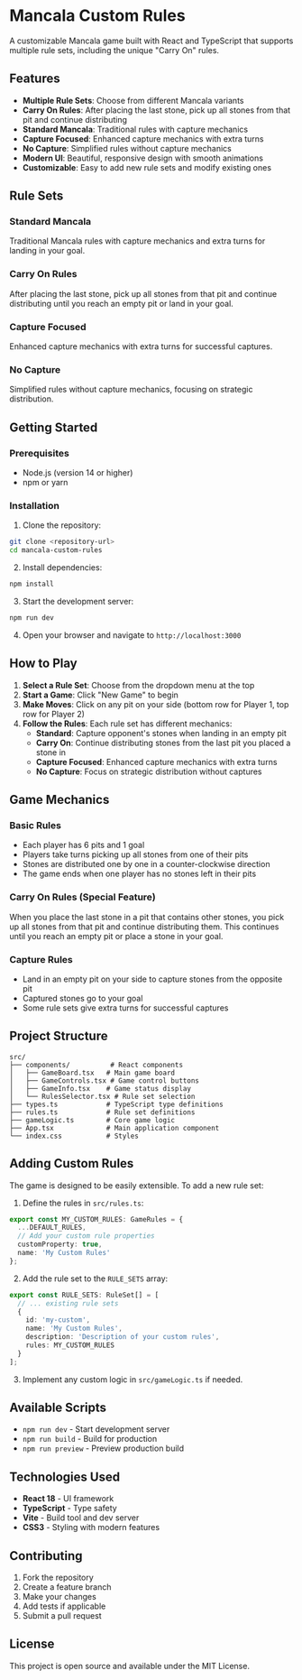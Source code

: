 # Mancala Custom Rules

A customizable Mancala game built with React and TypeScript that supports multiple rule sets, including the unique "Carry On" rules.

## Features

- **Multiple Rule Sets**: Choose from different Mancala variants
- **Carry On Rules**: After placing the last stone, pick up all stones from that pit and continue distributing
- **Standard Mancala**: Traditional rules with capture mechanics
- **Capture Focused**: Enhanced capture mechanics with extra turns
- **No Capture**: Simplified rules without capture mechanics
- **Modern UI**: Beautiful, responsive design with smooth animations
- **Customizable**: Easy to add new rule sets and modify existing ones

## Rule Sets

### Standard Mancala
Traditional Mancala rules with capture mechanics and extra turns for landing in your goal.

### Carry On Rules
After placing the last stone, pick up all stones from that pit and continue distributing until you reach an empty pit or land in your goal.

### Capture Focused
Enhanced capture mechanics with extra turns for successful captures.

### No Capture
Simplified rules without capture mechanics, focusing on strategic distribution.

## Getting Started

### Prerequisites
- Node.js (version 14 or higher)
- npm or yarn

### Installation

1. Clone the repository:
```bash
git clone <repository-url>
cd mancala-custom-rules
```

2. Install dependencies:
```bash
npm install
```

3. Start the development server:
```bash
npm run dev
```

4. Open your browser and navigate to `http://localhost:3000`

## How to Play

1. **Select a Rule Set**: Choose from the dropdown menu at the top
2. **Start a Game**: Click "New Game" to begin
3. **Make Moves**: Click on any pit on your side (bottom row for Player 1, top row for Player 2)
4. **Follow the Rules**: Each rule set has different mechanics:
   - **Standard**: Capture opponent's stones when landing in an empty pit
   - **Carry On**: Continue distributing stones from the last pit you placed a stone in
   - **Capture Focused**: Enhanced capture mechanics with extra turns
   - **No Capture**: Focus on strategic distribution without captures

## Game Mechanics

### Basic Rules
- Each player has 6 pits and 1 goal
- Players take turns picking up all stones from one of their pits
- Stones are distributed one by one in a counter-clockwise direction
- The game ends when one player has no stones left in their pits

### Carry On Rules (Special Feature)
When you place the last stone in a pit that contains other stones, you pick up all stones from that pit and continue distributing them. This continues until you reach an empty pit or place a stone in your goal.

### Capture Rules
- Land in an empty pit on your side to capture stones from the opposite pit
- Captured stones go to your goal
- Some rule sets give extra turns for successful captures

## Project Structure

```
src/
├── components/          # React components
│   ├── GameBoard.tsx   # Main game board
│   ├── GameControls.tsx # Game control buttons
│   ├── GameInfo.tsx    # Game status display
│   └── RulesSelector.tsx # Rule set selection
├── types.ts            # TypeScript type definitions
├── rules.ts            # Rule set definitions
├── gameLogic.ts        # Core game logic
├── App.tsx             # Main application component
└── index.css           # Styles
```

## Adding Custom Rules

The game is designed to be easily extensible. To add a new rule set:

1. Define the rules in `src/rules.ts`:
```typescript
export const MY_CUSTOM_RULES: GameRules = {
  ...DEFAULT_RULES,
  // Add your custom rule properties
  customProperty: true,
  name: 'My Custom Rules'
};
```

2. Add the rule set to the `RULE_SETS` array:
```typescript
export const RULE_SETS: RuleSet[] = [
  // ... existing rule sets
  {
    id: 'my-custom',
    name: 'My Custom Rules',
    description: 'Description of your custom rules',
    rules: MY_CUSTOM_RULES
  }
];
```

3. Implement any custom logic in `src/gameLogic.ts` if needed.

## Available Scripts

- `npm run dev` - Start development server
- `npm run build` - Build for production
- `npm run preview` - Preview production build

## Technologies Used

- **React 18** - UI framework
- **TypeScript** - Type safety
- **Vite** - Build tool and dev server
- **CSS3** - Styling with modern features

## Contributing

1. Fork the repository
2. Create a feature branch
3. Make your changes
4. Add tests if applicable
5. Submit a pull request

## License

This project is open source and available under the MIT License.